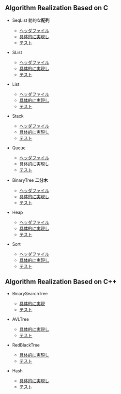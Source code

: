 ## Algorithm Realization Based on C

- SeqList 動的な**配列**
  - [ヘッダファイル](https://github.com/soukenki/Algorithm/blob/main/SeqList/SeqList.h)
  - [具体的に実現し](https://github.com/soukenki/Algorithm/blob/main/SeqList/SeqList.c)
  - [テスト](https://github.com/soukenki/Algorithm/blob/main/SeqList/test.c)
   
- SList
  - [ヘッダファイル](https://github.com/soukenki/Algorithm/blob/main/SList/slist.h)
  - [具体的に実現し](https://github.com/soukenki/Algorithm/blob/main/SList/slist.c)
  - [テスト](https://github.com/soukenki/Algorithm/blob/main/SList/test.c)
  
- List
  - [ヘッダファイル](https://github.com/soukenki/Algorithm/blob/main/List/List.h)
  - [具体的に実現し](https://github.com/soukenki/Algorithm/blob/main/List/List.c)
  - [テスト](https://github.com/soukenki/Algorithm/blob/main/List/test.c)
   
- Stack
  - [ヘッダファイル](https://github.com/soukenki/Algorithm/blob/main/Stack/Stack.h)
  - [具体的に実現し](https://github.com/soukenki/Algorithm/blob/main/Stack/Stack.c)
  - [テスト](https://github.com/soukenki/Algorithm/blob/main/Stack/test.c)
 
- Queue
  - [ヘッダファイル](https://github.com/soukenki/Algorithm/blob/main/Queue/Queue.h)
  - [具体的に実現し](https://github.com/soukenki/Algorithm/blob/main/Queue/Queue.c)
  - [テスト](https://github.com/soukenki/Algorithm/blob/main/Queue/test.c)
 
- BinaryTree **二分木**
  - [ヘッダファイル](https://github.com/soukenki/Algorithm/blob/main/BinaryTree/BinaryTree.h)
  - [具体的に実現し](https://github.com/soukenki/Algorithm/blob/main/BinaryTree/BinaryTree.c)
  - [テスト](https://github.com/soukenki/Algorithm/blob/main/BinaryTree/test.c)
 
- Heap
  - [ヘッダファイル](https://github.com/soukenki/Algorithm/blob/main/Heap/Heap.h)
  - [具体的に実現し](https://github.com/soukenki/Algorithm/blob/main/Heap/Heap.c)
  - [テスト](https://github.com/soukenki/Algorithm/blob/main/Heap/test.c)
 
- Sort
  - [ヘッダファイル](https://github.com/soukenki/Algorithm/blob/main/Sort/Sort.h)
  - [具体的に実現し](https://github.com/soukenki/Algorithm/blob/main/Sort/Sort.c)
  - [テスト](https://github.com/soukenki/Algorithm/blob/main/Sort/test.c)
 

## Algorithm Realization Based on C++

- BinarySearchTree
  - [具体的に実現](https://github.com/soukenki/Algorithm/blob/main/BinarySearchTree/BinarySearchTree.h)
  - [テスト](https://github.com/soukenki/Algorithm/blob/main/BinarySearchTree/Test.cpp)

- AVLTree
  - [具体的に実現し](https://github.com/soukenki/Algorithm/blob/main/AVLTree/AVLTree.h)
  - [テスト](https://github.com/soukenki/Algorithm/blob/main/AVLTree/test.cpp)

- RedBlackTree
  - [具体的に実現し](https://github.com/soukenki/Algorithm/blob/main/RedBlackTree/RedBlackTree.h)
  - [テスト](https://github.com/soukenki/Algorithm/blob/main/RedBlackTree/Test.cpp)

- Hash
  - [具体的に実現し](https://github.com/soukenki/Algorithm/blob/main/Hash/HashTable.h)
  - [テスト](https://github.com/soukenki/Algorithm/blob/main/Hash/Test.cpp)


<!---
算法的手册
--->






